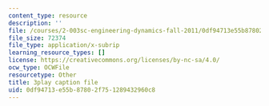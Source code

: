 ```yaml
---
content_type: resource
description: ''
file: /courses/2-003sc-engineering-dynamics-fall-2011/0df94713e55b87802f751289432960c8_Fo-Y6kEMURk.srt
file_size: 72374
file_type: application/x-subrip
learning_resource_types: []
license: https://creativecommons.org/licenses/by-nc-sa/4.0/
ocw_type: OCWFile
resourcetype: Other
title: 3play caption file
uid: 0df94713-e55b-8780-2f75-1289432960c8
---
```

